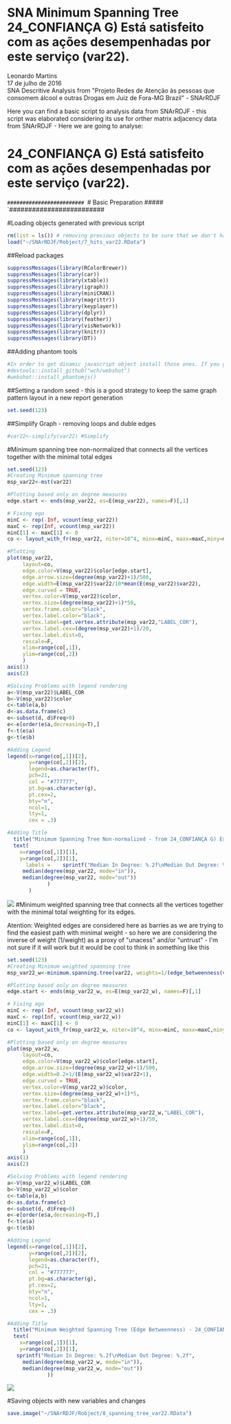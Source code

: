# SNA Minimum Spanning Tree 24_CONFIANÇA G) Está satisfeito com as ações desempenhadas por este serviço (var22).
Leonardo Martins  
17 de julho de 2016  
SNA Descritive Analysis from "Projeto Redes de Atenção às pessoas que consomem álcool e outras Drogas em Juiz de Fora-MG   Brazil"  - SNArRDJF

Here you can find a basic script to analysis data from SNArRDJF - this script was elaborated considering its use for orther matrix adjacency data from SNArRDJF - Here we are going to analyse:

# 24_CONFIANÇA G) Está satisfeito com as ações desempenhadas por este serviço (var22).

`#########################
`# Basic Preparation #####
`#########################

#Loading objects generated with previous script 

```r
rm(list = ls()) # removing previous objects to be sure that we don't have objects conflicts name
load("~/SNArRDJF/Robject/7_hits_var22.RData")
```
##Reload packages

```r
suppressMessages(library(RColorBrewer))
suppressMessages(library(car))
suppressMessages(library(xtable))
suppressMessages(library(igraph))
suppressMessages(library(miniCRAN))
suppressMessages(library(magrittr))
suppressMessages(library(keyplayer))
suppressMessages(library(dplyr))
suppressMessages(library(feather))
suppressMessages(library(visNetwork))
suppressMessages(library(knitr))
suppressMessages(library(DT))
```
##Adding phantom tools

```r
#In order to get dinamic javascript object install those ones. If you get problems installing go to Stackoverflow.com and type your error to discover what to do. In some cases the libraries need to be intalled in outside R libs.
#devtools::install_github("wch/webshot")
#webshot::install_phantomjs()
```
##Setting a random seed - this is a good strategy to keep the same graph pattern layout in a new report generation

```r
set.seed(123)
```

##Simplify Graph - removing loops and duble edges 

```r
#var22<-simplify(var22) #Simplify
```

#Minimum spanning tree non-normalized that connects all the vertices together with the minimal total edges

```r
set.seed(123)
#Creating Minimum spanning tree
msp_var22<-mst(var22)

#Plotting based only on degree measures 
edge.start <- ends(msp_var22, es=E(msp_var22), names=F)[,1]

# Fixing ego
minC <- rep(-Inf, vcount(msp_var22))
maxC <- rep(Inf, vcount(msp_var22))
minC[1] <- maxC[1] <- 0
co <- layout_with_fr(msp_var22, niter=10^4, minx=minC, maxx=maxC,miny=minC, maxy=maxC, weights=E(msp_var22)$var22)

#Plotting
plot(msp_var22, 
     layout=co,
     edge.color=V(msp_var22)$color[edge.start],
     edge.arrow.size=(degree(msp_var22)+1)/500,
     edge.width=E(msp_var22)$var22/10*mean(E(msp_var22)$var22),
     edge.curved = TRUE,
     vertex.color=V(msp_var22)$color,
     vertex.size=(degree(msp_var22)+1)*50,
     vertex.frame.color="black",
     vertex.label.color="black",
     vertex.label=get.vertex.attribute(msp_var22,"LABEL_COR"),
     vertex.label.cex=(degree(msp_var22)+1)/20,
     vertex.label.dist=0,
     rescale=F,
     xlim=range(co[,1]), 
     ylim=range(co[,2])
     )
axis(1)
axis(2)

#Solving Problems with legend rendering 
a<-V(msp_var22)$LABEL_COR
b<-V(msp_var22)$color
c<-table(a,b)
d<-as.data.frame(c)
e<-subset(d, d$Freq>0)
e<-e[order(e$a,decreasing=T),] 
f<-t(e$a)
g<-t(e$b)

#Adding Legend
legend(x=range(co[,1])[2], 
       y=range(co[,2])[2],
       legend=as.character(f),
       pch=21,
       col = "#777777", 
       pt.bg=as.character(g),
       pt.cex=2,
       bty="n", 
       ncol=1,
       lty=1,
       cex = .3)

#Adding Title
  title("Minimum Spanning Tree Non-normalized - from 24_CONFIANÇA G) Está satisfeito com as ações desempenhadas por este serviço (var22).", sub = "Source: from authors ")
  text( 
    x=range(co[,1])[1],
    y=range(co[,2])[1], 
      labels =    sprintf("Median In Degree: %.2f\nMedian Out Degree: %.2f",
     median(degree(msp_var22, mode="in")), 
     median(degree(msp_var22, mode="out"))
             )
       )
```

![](24_CONFIANÇA_G_Está_satisfeito_com_as_ações_desempenhadas_8_spanning_tree_files/figure-html/unnamed-chunk-6-1.png)<!-- -->
#Minimum weighted spanning tree that connects all the vertices together with the minimal total weighting for its edges. 

Atention: Weighted edges are considered here as barries as we are trying to find the easiest path with minimal weight - so here we are considering the inverse of weight (1/weight) as a proxy of "unacess" and/or "untrust" - I'm not sure if it will work but it would be cool to think in something like this  

```r
set.seed(123)
#Creating Minimum weighted spanning tree
msp_var22_w<-minimum.spanning.tree(var22, weights=1/(edge_betweenness(var22, weights=E(var22)$var22)+1))

#Plotting based only on degree measures 
edge.start <- ends(msp_var22_w, es=E(msp_var22_w), names=F)[,1]

# Fixing ego
minC <- rep(-Inf, vcount(msp_var22_w))
maxC <- rep(Inf, vcount(msp_var22_w))
minC[1] <- maxC[1] <- 0
co <- layout_with_fr(msp_var22_w, niter=10^4, minx=minC, maxx=maxC,miny=minC, maxy=maxC, weights =E(msp_var22_w)$var22)

#Plotting based only on degree measures 
plot(msp_var22_w, 
     layout=co,
     edge.color=V(msp_var22_w)$color[edge.start],
     edge.arrow.size=(degree(msp_var22_w)+1)/500,
     edge.width=0.2+1/(E(msp_var22_w)$var22+1),
     edge.curved = TRUE,
     vertex.color=V(msp_var22_w)$color,
     vertex.size=(degree(msp_var22_w)+1)*5,
     vertex.frame.color="black",
     vertex.label.color="black",
     vertex.label=get.vertex.attribute(msp_var22_w,"LABEL_COR"),
     vertex.label.cex=(degree(msp_var22_w)+1)/50,
     vertex.label.dist=0,
     rescale=F,
     xlim=range(co[,1]), 
     ylim=range(co[,2])
     )
axis(1)
axis(2)

#Solving Problems with legend rendering 
a<-V(msp_var22_w)$LABEL_COR
b<-V(msp_var22_w)$color
c<-table(a,b)
d<-as.data.frame(c)
e<-subset(d, d$Freq>0)
e<-e[order(e$a,decreasing=T),] 
f<-t(e$a)
g<-t(e$b)

#Adding Legend
legend(x=range(co[,1])[2], 
       y=range(co[,2])[2],
       legend=as.character(f),
       pch=21,
       col = "#777777", 
       pt.bg=as.character(g),
       pt.cex=2,
       bty="n", 
       ncol=1,
       lty=1,
       cex = .3)

#Adding Title
  title("Minimum Weighted Spanning Tree (Edge Betweenness) - 24_CONFIANÇA G) Está satisfeito com as ações desempenhadas por este serviço (var22).", sub = "Source: from authors ")
  text( 
    x=range(co[,1])[1],
    y=range(co[,2])[1], 
   sprintf("Median In Degree: %.2f\nMedian Out Degree: %.2f",
     median(degree(msp_var22_w, mode="in")), 
     median(degree(msp_var22_w, mode="out"))
             ))
```

![](24_CONFIANÇA_G_Está_satisfeito_com_as_ações_desempenhadas_8_spanning_tree_files/figure-html/unnamed-chunk-7-1.png)<!-- -->


#Saving objects with new variables and changes

```r
save.image("~/SNArRDJF/Robject/8_spanning_tree_var22.RData") 
```


